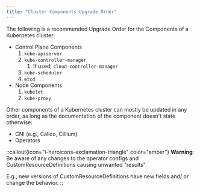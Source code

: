 ```yaml
---
title: "Cluster Components Upgrade Order"
---
```


The following is a recommended Upgrade Order for the Components of a Kubernetes cluster:

* Control Plane Components
    1. `kube-apiserver`
    1. `kube-controller-manager`
        1. If used, `cloud-controller-manager`
    1. `kube-scheduler`
    2. `etcd`
* Node Components
    1. `kubelet`
    1. `kube-proxy`

Other components of a Kubernetes cluster can mostly be updated in any order, as long as the documentation of the component doesn't state otherwise:

* CNI (e.g., Calico, Cillium)
* Operators

::callout{icon="i-heroicons-exclamation-triangle" color="amber"}
**Warning**:
Be aware of any changes to the operator configs and CustomResourceDefinitions causing unwanted "results".

E.g., new versions of CustomResourceDefinitions have new fields and/ or change the behavior.
::
